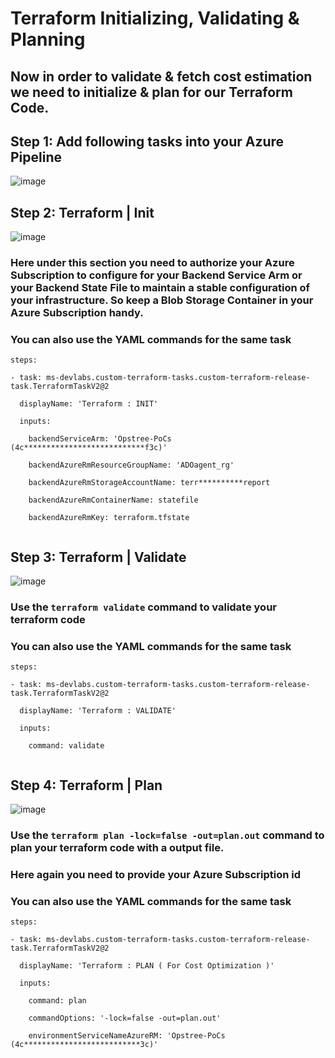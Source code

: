 # Terraform Initializing, Validating & Planning
## Now in order to validate & fetch cost estimation we need to initialize & plan for our Terraform Code.
 
## Step 1: Add following tasks into your Azure Pipeline
![image](https://user-images.githubusercontent.com/99440004/173702983-f18c1b0e-0425-4bcd-9733-c0276b55359c.png)
 
## Step 2: Terraform | Init
![image](https://user-images.githubusercontent.com/99440004/173704059-2847a386-bf85-4860-bcdf-b5da434a64eb.png)
### Here under this section you need to authorize your Azure Subscription to configure for your Backend Service Arm or your Backend State File to maintain a stable configuration of your infrastructure. So keep a Blob Storage Container in your Azure Subscription handy.
### You can also use the YAML commands for the same task
```
steps:

- task: ms-devlabs.custom-terraform-tasks.custom-terraform-release-task.TerraformTaskV2@2

  displayName: 'Terraform : INIT'

  inputs:

    backendServiceArm: 'Opstree-PoCs (4c***************************f3c)'

    backendAzureRmResourceGroupName: 'ADOagent_rg'

    backendAzureRmStorageAccountName: terr**********report

    backendAzureRmContainerName: statefile

    backendAzureRmKey: terraform.tfstate


```

## Step 3: Terraform | Validate
![image](https://user-images.githubusercontent.com/99440004/173704550-3353f78d-7486-4b20-a751-7294b3b3cbcf.png)
### Use the `terraform validate` command to validate your terraform code
### You can also use the YAML commands for the same task
```
steps:

- task: ms-devlabs.custom-terraform-tasks.custom-terraform-release-task.TerraformTaskV2@2

  displayName: 'Terraform : VALIDATE'

  inputs:

    command: validate


```

## Step 4: Terraform | Plan
![image](https://user-images.githubusercontent.com/99440004/173704850-2afa55b2-313e-4a30-9f6f-ec399bfd34ef.png)
### Use the `terraform plan -lock=false -out=plan.out` command to plan your terraform code with a output file.
### Here again you need to provide your Azure Subscription id
### You can also use the YAML commands for the same task
```
steps:

- task: ms-devlabs.custom-terraform-tasks.custom-terraform-release-task.TerraformTaskV2@2

  displayName: 'Terraform : PLAN ( For Cost Optimization )'

  inputs:

    command: plan

    commandOptions: '-lock=false -out=plan.out'

    environmentServiceNameAzureRM: 'Opstree-PoCs (4c**************************3c)'


```